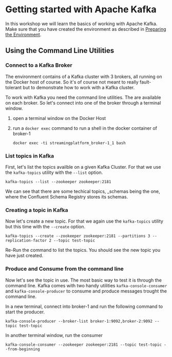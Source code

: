 # Getting started with Apache Kafka
In this workshop we will learn the basics of working with Apache Kafka. Make sure that you have created the environment as described in [Preparing the Environment](../01-environment/01-environment.md).
## Using the Command Line Utilities 

### Connect to a Kafka Broker 
The environment contains of a Kafka cluster with 3 brokers, all running on the Docker host of course. So it's of course not meant to really fault-tolerant but to demonstrate how to work with a Kafka cluster. 

To work with Kafka you need the command line utilities. The are available on each broker. So let's connect into one of the broker through a terminal window. 

1. open a terminal window on the Docker Host
2. run a `docker exec` command to run a shell in the docker container of broker-1

	```
	docker exec -ti streamingplatform_broker-1_1 bash
	```

### List topics in Kafka
First, let's list the topics availble on a given Kafka Cluster.
For that we use the `kafka-topics` utility with the `--list` option. 

```
kafka-topics --list --zookeeper zookeeper:2181
```
We can see that there are some techical topics, _schemas being the one, where the Confluent Schema Registry stores its schemas. 

### Creating a topic in Kafka

Now let's create a new topic. For that we again use the `kafka-topics` utility but this time with the `--create` option. 

```
kafka-topics --create --zookeeper zookeeper:2181 --partitions 3 --replication-factor 2 --topic test-topic
```
Re-Run the command to list the topics. You should see the new topic you have just created.  

### Produce and Consume from the command line
Now let's see the topic in use. The most basic way to test it is through the command line. Kafka comes with two handy utilities `kafka-console-consumer` and `kafka-console-producer` to consume and produce messages trought the command line. 

In a new terminal, connect into broker-1 and run the following command to start the producer.
 
```
kafka-console-producer --broker-list broker-1:9092,broker-2:9092 --topic test-topic
```
In another terminal window, run the consumer

```
kafka-console-consumer --zookeeper zookeeper:2181 --topic test-topic --from-beginning
```



